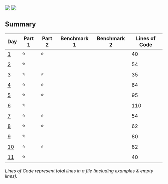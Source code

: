 ![](https://img.shields.io/badge/days%20completed-11-red)
![](https://img.shields.io/badge/stars%20⭐-18-yellow)

## Summary
|       Day         |Part 1|Part 2|Benchmark 1|Benchmark 2|Lines of Code|
|-------------------|------|------|-----------|-----------|-------------|
| [1](./day_01.py)  |⭐   |⭐    |           |           |    40       |
| [2](./day_02.py)  |⭐   |      |           |           |    54       |
| [3](./day_03.py)  |⭐   |⭐    |           |           |    35       |
| [4](./day_04.py)  |⭐   |⭐    |           |           |    64       |
| [5](./day_05.py)  |⭐   |⭐    |           |           |    95       |
| [6](./day_06.py)  |⭐   |      |           |           |    110       |
| [7](./day_07.py)  |⭐   |⭐    |           |           |    54       |
| [8](./day_08.py)  |⭐   |⭐    |           |           |    62       |
| [9](./day_09.py)  |⭐   |      |           |           |    80       |
| [10](./day_10.py)  |⭐   |⭐    |           |           |    82       |
| [11](./day_11.py)  |⭐   |      |           |           |    40       |

*Lines of Code represent total lines in a file (including examples & empty lines).*
